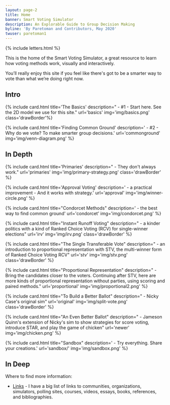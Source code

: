 ```yaml
---
layout: page-2
title: Home
banner: Smart Voting Simulator
description: An Explorable Guide to Group Decision Making
byline: 'By Paretoman and Contributors, May 2020'
twuser: paretoman1
---
```

{% include letters.html %}

This is the home of the Smart Voting Simulator, a great resource to learn how voting methods work, visually and interactively.

You’ll really enjoy this site if you feel like there's got to be a smarter way to vote than what we’re doing right now. 

## Intro

{% include card.html title='The Basics' description=" - #1 - Start here. See the 2D model we use for this site." url='basics' img='img/basics.png' class='drawBorder'%}

{% include card.html title='Finding Common Ground' description=' - #2 - Why do we vote? To make smarter group decisions.' url='commonground' img='img/venn-diagram.png' %}

## In Depth

{% include card.html title='Primaries' description=" - They don't always work." url='primaries' img='img/primary-strategy.png' class='drawBorder' %}

{% include card.html title='Approval Voting' description=' - a practical improvement - And it works with strategy.' url='approval' img='img/winner-circle.png' %}

{% include card.html title="Condorcet Methods" description=' - the best way to find common ground' url='condorcet' img='img/condorcet.png' %}

{% include card.html title="Instant Runoff Voting" description=" - a kinder politics with a kind of Ranked Choice Voting (RCV) for single-winner elections" url='irv' img='img/irv.png' class='drawBorder' %}

{% include card.html title="The Single Transferable Vote" description=" - an introduction to proportional representation with STV, the multi-winner form of Ranked Choice Voting RCV" url='stv' img='img/stv.png' class='drawBorder' %}

{% include card.html title="Proportional Representation" description=" - Bring the candidates closer to the voters. Continuing after STV, here are more kinds of proportional representation without parties, using scoring and paired methods." url='proportional' img='img/proportional2.png' %}

{% include card.html title="To Build a Better Ballot" description=" - Nicky Case's original sim" url='original' img='img/split-vote.png' class='drawBorder' %}

{% include card.html title="An Even Better Ballot" description=" - Jameson Quinn's extension of Nicky's sim to show strategies for score voting, introduce STAR, and play the game of chicken" url='newer' img='img/chicken.png' %}

{% include card.html title="Sandbox" description=' - Try everything. Share your creations.' url='sandbox/' img='img/sandbox.png' %}

## In Deep

Where to find more information:

* [Links](links) - I have a big list of links to communities, organizations, simulators, polling sites, courses, videos, essays, books, references, and bibliographies.